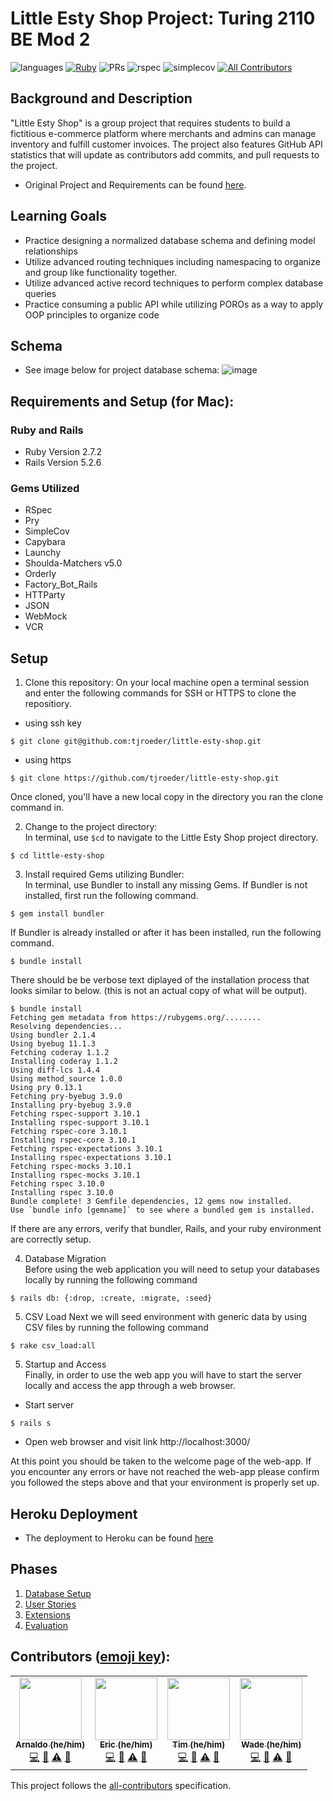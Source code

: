 # Little Esty Shop Project: Turing 2110 BE Mod 2

![languages](https://img.shields.io/github/languages/top/tjroeder/little-esty-shop?color=red)
[![Ruby](https://github.com/tjroeder/little-esty-shop/actions/workflows/tests.yml/badge.svg)](https://github.com/tjroeder/little-esty-shop/actions/workflows/tests.yml)
![PRs](https://img.shields.io/github/issues-pr-closed/tjroeder/little-esty-shop)
![rspec](https://img.shields.io/gem/v/rspec?color=blue&label=rspec)
![simplecov](https://img.shields.io/gem/v/simplecov?color=blue&label=simplecov) <!-- ALL-CONTRIBUTORS-BADGE:START - Do not remove or modify this section -->
[![All Contributors](https://img.shields.io/badge/contributors-4-orange.svg?style=flat)](#contributors-)
<!-- ALL-CONTRIBUTORS-BADGE:END -->

## Background and Description

"Little Esty Shop" is a group project that requires students to build a fictitious e-commerce platform where merchants and admins can manage inventory and fulfill customer invoices. The project also features GitHub API statistics that will update as contributors add commits, and pull requests to the project.
- Original Project and Requirements can be found [here](https://github.com/turingschool-examples/little-esty-shop).

## Learning Goals
- Practice designing a normalized database schema and defining model relationships
- Utilize advanced routing techniques including namespacing to organize and group like functionality together.
- Utilize advanced active record techniques to perform complex database queries
- Practice consuming a public API while utilizing POROs as a way to apply OOP principles to organize code

## Schema
- See image below for project database schema:
![image](https://user-images.githubusercontent.com/78194232/149197741-b873de21-7732-4b1f-9706-6a0b0014c978.png)

## Requirements and Setup (for Mac):

### Ruby and Rails
- Ruby Version 2.7.2
- Rails Version 5.2.6

### Gems Utilized
- RSpec 
- Pry
- SimpleCov
- Capybara
- Launchy
- Shoulda-Matchers v5.0
- Orderly 
- Factory_Bot_Rails
- HTTParty
- JSON
- WebMock
- VCR

## Setup
1. Clone this repository:
On your local machine open a terminal session and enter the following commands for SSH or HTTPS to clone the repositiory.


- using ssh key <br>
```shell
$ git clone git@github.com:tjroeder/little-esty-shop.git
```

- using https <br>
```shell
$ git clone https://github.com/tjroeder/little-esty-shop.git
```

Once cloned, you'll have a new local copy in the directory you ran the clone command in.

2. Change to the project directory:<br>
In terminal, use `$cd` to navigate to the Little Esty Shop project directory.

```shell
$ cd little-esty-shop
```

3. Install required Gems utilizing Bundler: <br>
In terminal, use Bundler to install any missing Gems. If Bundler is not installed, first run the following command.

```shell
$ gem install bundler
```

If Bundler is already installed or after it has been installed, run the following command.

```shell
$ bundle install
```

There should be be verbose text diplayed of the installation process that looks similar to below. (this is not an actual copy of what will be output).

```shell
$ bundle install
Fetching gem metadata from https://rubygems.org/........
Resolving dependencies...
Using bundler 2.1.4
Using byebug 11.1.3
Fetching coderay 1.1.2
Installing coderay 1.1.2
Using diff-lcs 1.4.4
Using method_source 1.0.0
Using pry 0.13.1
Fetching pry-byebug 3.9.0
Installing pry-byebug 3.9.0
Fetching rspec-support 3.10.1
Installing rspec-support 3.10.1
Fetching rspec-core 3.10.1
Installing rspec-core 3.10.1
Fetching rspec-expectations 3.10.1
Installing rspec-expectations 3.10.1
Fetching rspec-mocks 3.10.1
Installing rspec-mocks 3.10.1
Fetching rspec 3.10.0
Installing rspec 3.10.0
Bundle complete! 3 Gemfile dependencies, 12 gems now installed.
Use `bundle info [gemname]` to see where a bundled gem is installed.
```
If there are any errors, verify that bundler, Rails, and your ruby environment are correctly setup.

4. Database Migration<br>
Before using the web application you will need to setup your databases locally by running the following command

```shell
$ rails db: {:drop, :create, :migrate, :seed}
```

5. CSV Load
Next we will seed environment with generic data by using CSV files by running the following command

```shell
$ rake csv_load:all
```

5. Startup and Access<br>
Finally, in order to use the web app you will have to start the server locally and access the app through a web browser. 
- Start server
```shell
$ rails s
```

- Open web browser and visit link
    http://localhost:3000/
    
At this point you should be taken to the welcome page of the web-app. If you encounter any errors or have not reached the web-app please confirm you followed the steps above and that your environment is properly set up.

## Heroku Deployment
- The deployment to Heroku can be found [here](https://little-esty-shop-2110.herokuapp.com/)

## Phases

1. [Database Setup](./doc/db_setup.md)
1. [User Stories](./doc/user_stories.md)
1. [Extensions](./doc/extensions.md)
1. [Evaluation](./doc/evaluation.md)

## **Contributors** ([emoji key](https://allcontributors.org/docs/en/emoji-key)):

<!-- ALL-CONTRIBUTORS-LIST:START - Do not remove or modify this section -->
<!-- prettier-ignore-start -->
<!-- markdownlint-disable -->
<table>
  <tr>
    <td align="center"><a href="https://github.com/arnaldoaparicio"><img src="https://avatars.githubusercontent.com/u/88012780?v=4" width="100px;" alt=""/><br /><sub><b>Arnaldo (he/him)</b></sub></a><br /><a href="https://github.com/tjroeder/little-esty-shop/commits?author=arnaldoaparicio" title="Code">💻</a> <a href="#ideas-arnaldoaparicio" title="Ideas, Planning, & Feedback">🤔</a> <a href="https://github.com/tjroeder/little-esty-shop/commits?author=arnaldoaparicio" title="Tests">⚠️</a> <a href="https://github.com/tjroeder/little-esty-shop/pulls?q=is%3Apr+reviewed-by%3Ajarnaldoaparicio" title="Reviewed Pull Requests">👀</a></td>
    <td align="center"><a href="https://github.com/echon006"><img src="https://avatars.githubusercontent.com/u/89038271?v=4" width="100px;" alt=""/><br /><sub><b>Eric (he/him)</b></sub></a><br /><a href="https://github.com/tjroeder/little-esty-shop/commits?author=echon006" title="Code">💻</a> <a href="#ideas-echon006" title="Ideas, Planning, & Feedback">🤔</a> <a href="https://github.com/tjroeder/little-esty-shop/commits?author=echon006" title="Tests">⚠️</a> <a href="https://github.com/tjroeder/little-esty-shop/pulls?q=is%3Apr+reviewed-by%3Ajechon006" title="Reviewed Pull Requests">👀</a></td>
    <td align="center"><a href="https://github.com/tjroeder"><img src="https://avatars.githubusercontent.com/u/78194232?v=4" width="100px;" alt=""/><br /><sub><b>Tim (he/him)</b></sub></a><br /><a href="https://github.com/tjroeder/little-esty-shop/commits?author=tjroeder" title="Code">💻</a> <a href="#ideas-tjroeder" title="Ideas, Planning, & Feedback">🤔</a> <a href="https://github.com/tjroeder/little-esty-shop/commits?author=tjroeder" title="Tests">⚠️</a> <a href="https://github.com/tjroeder/little-esty-shop/pulls?q=is%3Apr+reviewed-by%3Atjroeder" title="Reviewed Pull Requests">👀</a></td>
    <td align="center"><a href="https://github.com/wadenaughton"><img src="https://avatars.githubusercontent.com/u/90228086?v=4" width="100px;" alt=""/><br /><sub><b>Wade (he/him)</b></sub></a><br /><a href="https://github.com/tjroeder/little-esty-shop/commits?author=wadenaughton" title="Code">💻</a> <a href="#ideas-wadenaughton" title="Ideas, Planning, & Feedback">🤔</a> <a href="https://github.com/tjroeder/little-esty-shop/commits?author=wadenaughton" title="Tests">⚠️</a> <a href="https://github.com/tjroeder/little-esty-shop/pulls?q=is%3Apr+reviewed-by%3Ajwadenaughton" title="Reviewed Pull Requests">👀</a></td>
  </tr>
</table>

<!-- markdownlint-restore -->
<!-- prettier-ignore-end -->

<!-- ALL-CONTRIBUTORS-LIST:END -->

This project follows the [all-contributors](https://github.com/all-contributors/all-contributors) specification.
<!--
